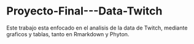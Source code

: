 # Proyecto-Final---Data-Twitch
Este trabajo esta enfocado en el analisis de la data de Twitch, mediante graficos y tablas, tanto en Rmarkdown y Phyton.
